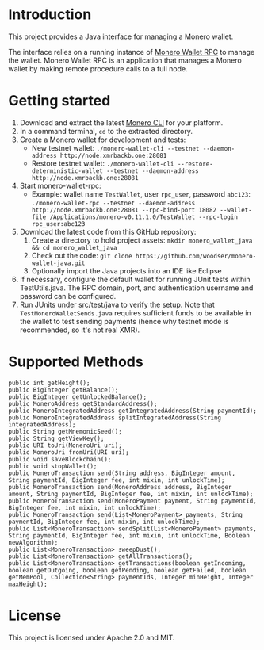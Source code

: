 # Introduction

This project provides a Java interface for managing a Monero wallet.

The interface relies on a running instance of [Monero Wallet RPC](https://getmonero.org/resources/developer-guides/wallet-rpc.html) to manage the wallet. Monero Wallet RPC is an application that manages a Monero wallet by making remote procedure calls to a full node.

# Getting started

1. Download and extract the latest [Monero CLI](https://getmonero.org/downloads/) for your platform.
2. In a command terminal, `cd` to the extracted directory.
3. Create a Monero wallet for development and tests:
	- New testnet wallet: `./monero-wallet-cli --testnet --daemon-address http://node.xmrbackb.one:28081`
	- Restore testnet wallet: `./monero-wallet-cli --restore-deterministic-wallet --testnet --daemon-address http://node.xmrbackb.one:28081`
4. Start monero-wallet-rpc:
	- Example: wallet name `TestWallet`, user `rpc_user`, password `abc123`: `./monero-wallet-rpc --testnet --daemon-address http://node.xmrbackb.one:28081 --rpc-bind-port 18082 --wallet-file /Applications/monero-v0.11.1.0/TestWallet --rpc-login rpc_user:abc123`
5. Download the latest code from this GitHub repository:
	1. Create a directory to hold project assets: `mkdir monero_wallet_java && cd monero_wallet_java`
	2. Check out the code: `git clone https://github.com/woodser/monero-wallet-java.git`
	3. Optionally import the Java projects into an IDE like Eclipse
6. If necessary, configure the default wallet for running JUnit tests within TestUtils.java.  The RPC domain, port, and authentication username and password can be configured.
7. Run JUnits under src/test/java to verify the setup.  Note that `TestMoneroWalletSends.java` requires sufficient funds to be available in the wallet to test sending payments (hence why testnet mode is recommended, so it's not real XMR).

# Supported Methods

```
public int getHeight();
public BigInteger getBalance();
public BigInteger getUnlockedBalance();
public MoneroAddress getStandardAddress();
public MoneroIntegratedAddress getIntegratedAddress(String paymentId);
public MoneroIntegratedAddress splitIntegratedAddress(String integratedAddress);
public String getMnemonicSeed();
public String getViewKey();
public URI toUri(MoneroUri uri);
public MoneroUri fromUri(URI uri);
public void saveBlockchain();
public void stopWallet();
public MoneroTransaction send(String address, BigInteger amount, String paymentId, BigInteger fee, int mixin, int unlockTime);
public MoneroTransaction send(MoneroAddress address, BigInteger amount, String paymentId, BigInteger fee, int mixin, int unlockTime);
public MoneroTransaction send(MoneroPayment payment, String paymentId, BigInteger fee, int mixin, int unlockTime);
public MoneroTransaction send(List<MoneroPayment> payments, String paymentId, BigInteger fee, int mixin, int unlockTime);
public List<MoneroTransaction> sendSplit(List<MoneroPayment> payments, String paymentId, BigInteger fee, int mixin, int unlockTime, Boolean newAlgorithm);
public List<MoneroTransaction> sweepDust();
public List<MoneroTransaction> getAllTransactions();
public List<MoneroTransaction> getTransactions(boolean getIncoming, boolean getOutgoing, boolean getPending, boolean getFailed, boolean getMemPool, Collection<String> paymentIds, Integer minHeight, Integer maxHeight);
```

# License

This project is licensed under Apache 2.0 and MIT.
